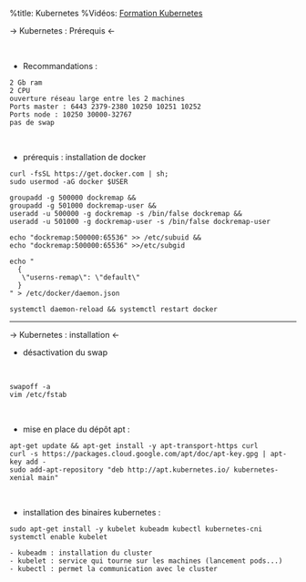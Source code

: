 %title: Kubernetes 
%Vidéos: [Formation Kubernetes](https://www.youtube.com/playlist?list=PLn6POgpklwWqfzaosSgX2XEKpse5VY2v5)


-> Kubernetes : Prérequis <-


<br>

* Recommandations :

```
2 Gb ram
2 CPU
ouverture réseau large entre les 2 machines
Ports master : 6443 2379-2380 10250 10251 10252
Ports node : 10250 30000-32767
pas de swap
```

<br>

* prérequis : installation de docker

```
curl -fsSL https://get.docker.com | sh;
sudo usermod -aG docker $USER

groupadd -g 500000 dockremap && 
groupadd -g 501000 dockremap-user && 
useradd -u 500000 -g dockremap -s /bin/false dockremap && 
useradd -u 501000 -g dockremap-user -s /bin/false dockremap-user

echo "dockremap:500000:65536" >> /etc/subuid && 
echo "dockremap:500000:65536" >>/etc/subgid

echo "
  {
   \"userns-remap\": \"default\"
  }
" > /etc/docker/daemon.json

systemctl daemon-reload && systemctl restart docker

```

--------------------------------------------------------------------------------------------

-> Kubernetes : installation  <-

* désactivation du swap

<br>

```
swapoff -a
vim /etc/fstab
```

<br>

* mise en place du dépôt apt :

```
apt-get update && apt-get install -y apt-transport-https curl
curl -s https://packages.cloud.google.com/apt/doc/apt-key.gpg | apt-key add -
sudo add-apt-repository "deb http://apt.kubernetes.io/ kubernetes-xenial main"
```

<br>

* installation des binaires kubernetes :

```
sudo apt-get install -y kubelet kubeadm kubectl kubernetes-cni
systemctl enable kubelet
```

	- kubeadm : installation du cluster
	- kubelet : service qui tourne sur les machines (lancement pods...)
	- kubectl : permet la communication avec le cluster


